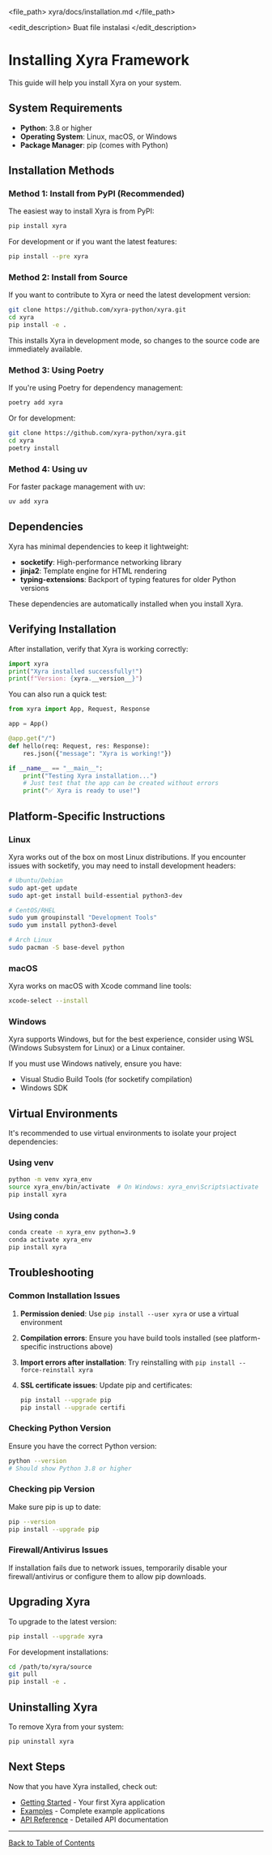 <file_path>
xyra/docs/installation.md
</file_path>

<edit_description>
Buat file instalasi
</edit_description>

# Installing Xyra Framework

This guide will help you install Xyra on your system.

## System Requirements

- **Python**: 3.8 or higher
- **Operating System**: Linux, macOS, or Windows
- **Package Manager**: pip (comes with Python)

## Installation Methods

### Method 1: Install from PyPI (Recommended)

The easiest way to install Xyra is from PyPI:

```bash
pip install xyra
```

For development or if you want the latest features:

```bash
pip install --pre xyra
```

### Method 2: Install from Source

If you want to contribute to Xyra or need the latest development version:

```bash
git clone https://github.com/xyra-python/xyra.git
cd xyra
pip install -e .
```

This installs Xyra in development mode, so changes to the source code are immediately available.

### Method 3: Using Poetry

If you're using Poetry for dependency management:

```bash
poetry add xyra
```

Or for development:

```bash
git clone https://github.com/xyra-python/xyra.git
cd xyra
poetry install
```

### Method 4: Using uv

For faster package management with uv:

```bash
uv add xyra
```

## Dependencies

Xyra has minimal dependencies to keep it lightweight:

- **socketify**: High-performance networking library
- **jinja2**: Template engine for HTML rendering
- **typing-extensions**: Backport of typing features for older Python versions

These dependencies are automatically installed when you install Xyra.

## Verifying Installation

After installation, verify that Xyra is working correctly:

```python
import xyra
print("Xyra installed successfully!")
print(f"Version: {xyra.__version__}")
```

You can also run a quick test:

```python
from xyra import App, Request, Response

app = App()

@app.get("/")
def hello(req: Request, res: Response):
    res.json({"message": "Xyra is working!"})

if __name__ == "__main__":
    print("Testing Xyra installation...")
    # Just test that the app can be created without errors
    print("✅ Xyra is ready to use!")
```

## Platform-Specific Instructions

### Linux

Xyra works out of the box on most Linux distributions. If you encounter issues with socketify, you may need to install development headers:

```bash
# Ubuntu/Debian
sudo apt-get update
sudo apt-get install build-essential python3-dev

# CentOS/RHEL
sudo yum groupinstall "Development Tools"
sudo yum install python3-devel

# Arch Linux
sudo pacman -S base-devel python
```

### macOS

Xyra works on macOS with Xcode command line tools:

```bash
xcode-select --install
```

### Windows

Xyra supports Windows, but for the best experience, consider using WSL (Windows Subsystem for Linux) or a Linux container.

If you must use Windows natively, ensure you have:

- Visual Studio Build Tools (for socketify compilation)
- Windows SDK

## Virtual Environments

It's recommended to use virtual environments to isolate your project dependencies:

### Using venv

```bash
python -m venv xyra_env
source xyra_env/bin/activate  # On Windows: xyra_env\Scripts\activate
pip install xyra
```

### Using conda

```bash
conda create -n xyra_env python=3.9
conda activate xyra_env
pip install xyra
```

## Troubleshooting

### Common Installation Issues

1. **Permission denied**: Use `pip install --user xyra` or use a virtual environment

2. **Compilation errors**: Ensure you have build tools installed (see platform-specific instructions above)

3. **Import errors after installation**: Try reinstalling with `pip install --force-reinstall xyra`

4. **SSL certificate issues**: Update pip and certificates:
   ```bash
   pip install --upgrade pip
   pip install --upgrade certifi
   ```

### Checking Python Version

Ensure you have the correct Python version:

```bash
python --version
# Should show Python 3.8 or higher
```

### Checking pip Version

Make sure pip is up to date:

```bash
pip --version
pip install --upgrade pip
```

### Firewall/Antivirus Issues

If installation fails due to network issues, temporarily disable your firewall/antivirus or configure them to allow pip downloads.

## Upgrading Xyra

To upgrade to the latest version:

```bash
pip install --upgrade xyra
```

For development installations:

```bash
cd /path/to/xyra/source
git pull
pip install -e .
```

## Uninstalling Xyra

To remove Xyra from your system:

```bash
pip uninstall xyra
```

## Next Steps

Now that you have Xyra installed, check out:

- [Getting Started](getting-started.md) - Your first Xyra application
- [Examples](examples.md) - Complete example applications
- [API Reference](api-reference.md) - Detailed API documentation

---

[Back to Table of Contents](../README.md)